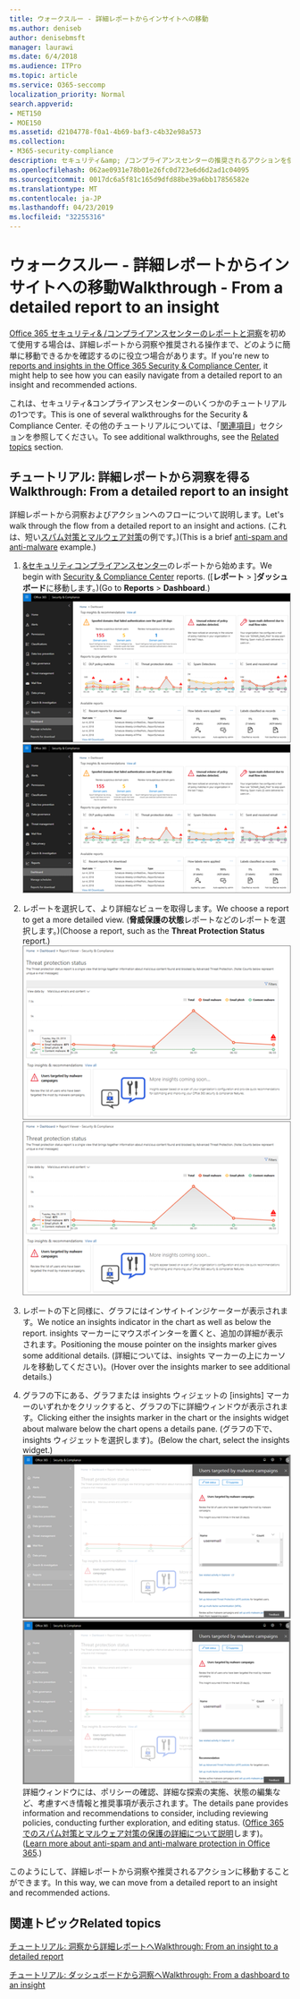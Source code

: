 ```yaml
---
title: ウォークスルー - 詳細レポートからインサイトへの移動
ms.author: deniseb
author: denisebmsft
manager: laurawi
ms.date: 6/4/2018
ms.audience: ITPro
ms.topic: article
ms.service: O365-seccomp
localization_priority: Normal
search.appverid:
- MET150
- MOE150
ms.assetid: d2104778-f0a1-4b69-baf3-c4b32e98a573
ms.collection:
- M365-security-compliance
description: セキュリティ&amp; /コンプライアンスセンターの推奨されるアクションを使用して、詳細レポートから洞察に移動する方法について説明します。
ms.openlocfilehash: 062ae0931e78b01e26fc0d723e6d6d2ad1c04095
ms.sourcegitcommit: 0017dc6a5f81c165d9dfd88be39a6bb17856582e
ms.translationtype: MT
ms.contentlocale: ja-JP
ms.lasthandoff: 04/23/2019
ms.locfileid: "32255316"
---
```

# <a name="walkthrough---from-a-detailed-report-to-an-insight"></a><span data-ttu-id="2a795-103">ウォークスルー - 詳細レポートからインサイトへの移動</span><span class="sxs-lookup"><span data-stu-id="2a795-103">Walkthrough - From a detailed report to an insight</span></span>

<span data-ttu-id="2a795-104">[Office 365 セキュリティ&amp; /コンプライアンスセンターのレポートと洞察](reports-and-insights-in-security-and-compliance.md)を初めて使用する場合は、詳細レポートから洞察や推奨される操作まで、どのように簡単に移動できるかを確認するのに役立つ場合があります。</span><span class="sxs-lookup"><span data-stu-id="2a795-104">If you're new to [reports and insights in the Office 365 Security &amp; Compliance Center](reports-and-insights-in-security-and-compliance.md), it might help to see how you can easily navigate from a detailed report to an insight and recommended actions.</span></span> 
  
<span data-ttu-id="2a795-105">これは、セキュリティ&amp;コンプライアンスセンターのいくつかのチュートリアルの1つです。</span><span class="sxs-lookup"><span data-stu-id="2a795-105">This is one of several walkthroughs for the Security &amp; Compliance Center.</span></span> <span data-ttu-id="2a795-106">その他のチュートリアルについては、「[関連項目](#related-topics)」セクションを参照してください。</span><span class="sxs-lookup"><span data-stu-id="2a795-106">To see additional walkthroughs, see the [Related topics](#related-topics) section.</span></span> 
  
## <a name="walkthrough-from-a-detailed-report-to-an-insight"></a><span data-ttu-id="2a795-107">チュートリアル: 詳細レポートから洞察を得る</span><span class="sxs-lookup"><span data-stu-id="2a795-107">Walkthrough: From a detailed report to an insight</span></span>

<span data-ttu-id="2a795-108">詳細レポートから洞察およびアクションへのフローについて説明します。</span><span class="sxs-lookup"><span data-stu-id="2a795-108">Let's walk through the flow from a detailed report to an insight and actions.</span></span> <span data-ttu-id="2a795-109">(これは、短い[スパム対策とマルウェア対策](anti-spam-and-anti-malware-protection.md)の例です。)</span><span class="sxs-lookup"><span data-stu-id="2a795-109">(This is a brief [anti-spam and anti-malware](anti-spam-and-anti-malware-protection.md) example.)</span></span> 
  
1. <span data-ttu-id="2a795-110">[ &amp;セキュリティコンプライアンスセンター](https://protection.office.com)のレポートから始めます。</span><span class="sxs-lookup"><span data-stu-id="2a795-110">We begin with [Security &amp; Compliance Center](https://protection.office.com) reports.</span></span> <span data-ttu-id="2a795-111">([**レポート** \> ]**ダッシュボード**に移動します。)</span><span class="sxs-lookup"><span data-stu-id="2a795-111">(Go to **Reports** \> **Dashboard**.)</span></span> <br/><span data-ttu-id="2a795-112">![セキュリティ&amp; /コンプライアンスセンターで、[レポート\> ] ダッシュボードに移動します。](media/68f3bb7c-b4f7-4cca-904b-478643a93c94.png)</span><span class="sxs-lookup"><span data-stu-id="2a795-112">![In the Security &amp; Compliance Center, go to Reports \> Dashboard](media/68f3bb7c-b4f7-4cca-904b-478643a93c94.png)</span></span>
  
2. <span data-ttu-id="2a795-113">レポートを選択して、より詳細なビューを取得します。</span><span class="sxs-lookup"><span data-stu-id="2a795-113">We choose a report to get a more detailed view.</span></span> <span data-ttu-id="2a795-114">(**脅威保護の状態**レポートなどのレポートを選択します。)</span><span class="sxs-lookup"><span data-stu-id="2a795-114">(Choose a report, such as the **Threat Protection Status** report.)</span></span><br/><span data-ttu-id="2a795-115">![分析情報を示す脅威保護状態レポート](media/f47d7dbd-816a-47ba-b8db-53919fbed192.png)</span><span class="sxs-lookup"><span data-stu-id="2a795-115">![Threat Protection Status report showing insights](media/f47d7dbd-816a-47ba-b8db-53919fbed192.png)</span></span>
  
3. <span data-ttu-id="2a795-116">レポートの下と同様に、グラフにはインサイトインジケーターが表示されます。</span><span class="sxs-lookup"><span data-stu-id="2a795-116">We notice an insights indicator in the chart as well as below the report.</span></span> <span data-ttu-id="2a795-117">insights マーカーにマウスポインターを置くと、追加の詳細が表示されます。</span><span class="sxs-lookup"><span data-stu-id="2a795-117">Positioning the mouse pointer on the insights marker gives some additional details.</span></span> <span data-ttu-id="2a795-118">(詳細については、insights マーカーの上にカーソルを移動してください)。</span><span class="sxs-lookup"><span data-stu-id="2a795-118">(Hover over the insights marker to see additional details.)</span></span>
    
4. <span data-ttu-id="2a795-119">グラフの下にある、グラフまたは insights ウィジェットの [insights] マーカーのいずれかをクリックすると、グラフの下に詳細ウィンドウが表示されます。</span><span class="sxs-lookup"><span data-stu-id="2a795-119">Clicking either the insights marker in the chart or the insights widget about malware below the chart opens a details pane.</span></span> <span data-ttu-id="2a795-120">(グラフの下で、insights ウィジェットを選択します)。</span><span class="sxs-lookup"><span data-stu-id="2a795-120">(Below the chart, select the insights widget.)</span></span><br/><span data-ttu-id="2a795-121">![マルウェアに関する洞察の詳細](media/2c8bccc5-ca4e-4bb9-ad4c-55fcee0535b7.png)</span><span class="sxs-lookup"><span data-stu-id="2a795-121">![Details for insights about malware](media/2c8bccc5-ca4e-4bb9-ad4c-55fcee0535b7.png)</span></span><br/><span data-ttu-id="2a795-122">詳細ウィンドウには、ポリシーの確認、詳細な探索の実施、状態の編集など、考慮すべき情報と推奨事項が表示されます。</span><span class="sxs-lookup"><span data-stu-id="2a795-122">The details pane provides information and recommendations to consider, including reviewing policies, conducting further exploration, and editing status.</span></span> <span data-ttu-id="2a795-123">([Office 365 でのスパム対策とマルウェア対策の保護の詳細について説明](anti-spam-and-anti-malware-protection.md)します)。</span><span class="sxs-lookup"><span data-stu-id="2a795-123">([Learn more about anti-spam and anti-malware protection in Office 365](anti-spam-and-anti-malware-protection.md).)</span></span>
    
<span data-ttu-id="2a795-124">このようにして、詳細レポートから洞察や推奨されるアクションに移動することができます。</span><span class="sxs-lookup"><span data-stu-id="2a795-124">In this way, we can move from a detailed report to an insight and recommended actions.</span></span> 
  
## <a name="related-topics"></a><span data-ttu-id="2a795-125">関連トピック</span><span class="sxs-lookup"><span data-stu-id="2a795-125">Related topics</span></span>

[<span data-ttu-id="2a795-126">チュートリアル: 洞察から詳細レポートへ</span><span class="sxs-lookup"><span data-stu-id="2a795-126">Walkthrough: From an insight to a detailed report</span></span>](from-an-insight-to-a-detailed-report.md)
  
[<span data-ttu-id="2a795-127">チュートリアル: ダッシュボードから洞察へ</span><span class="sxs-lookup"><span data-stu-id="2a795-127">Walkthrough: From a dashboard to an insight</span></span>](from-a-dashboard-to-an-insight.md)
  

